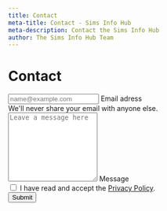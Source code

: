 ```yaml
---
title: Contact
meta-title: Contact - Sims Info Hub
meta-description: Contact the Sims Info Hub
author: The Sims Info Hub Team
---
```


# Contact

<form name="contact" method="POST" netlify>
    <div class="mb-3 form-floating">
        <input
        type="email"
        name="email"
        class="form-control"
        id="emailInput"
        placeholder="name@example.com" />
        <label for="emailInput">Email adress</label>
        <div id="emailHelp" class="form-text">
        We'll never share your email with anyone else.
        </div>
    </div>
    <div class="mb-3 form-floating">
        <textarea
        class="form-control"
        name="message"
        placeholder="Leave a message here"
        id="messageInput"
        style="height: 140px"></textarea>
        <label for="messageInput">Message</label>
    </div>
    <div class="mb-3 form-check">
        <input
        type="checkbox"
        name="privacycheck"
        class="form-check-input"
        id="exampleCheck1" />
        <label class="form-check-label" for="exampleCheck1">
        I have read and accept the
        <a href="/privacypolicy/">Privacy Policy</a>.
        </label>
    </div>
    <button type="submit" class="btn btn-primary">Submit</button>
</form>
